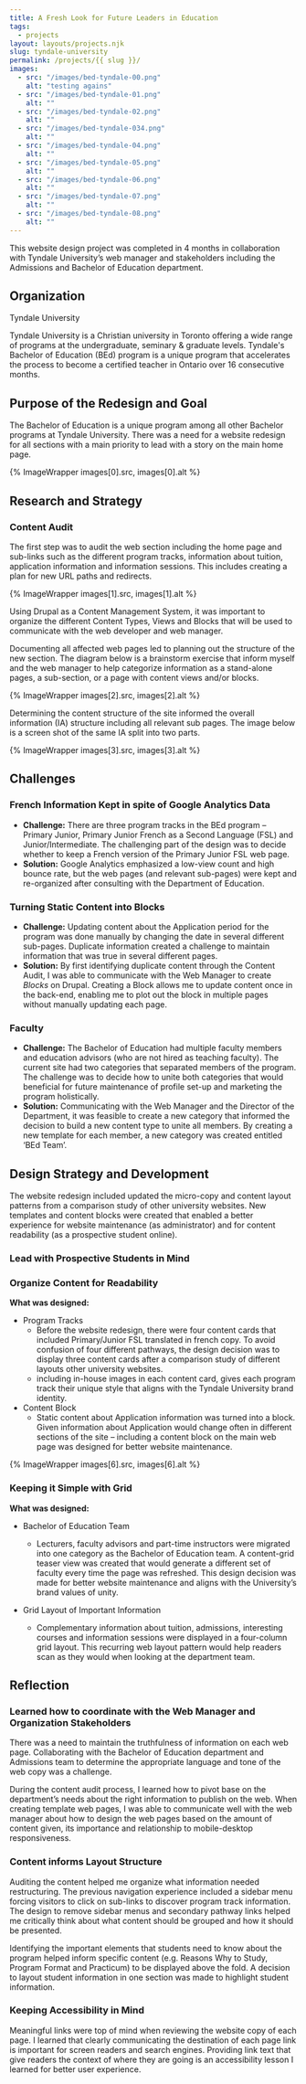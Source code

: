 ```yaml
---
title: A Fresh Look for Future Leaders in Education
tags:
  - projects
layout: layouts/projects.njk
slug: tyndale-university
permalink: /projects/{{ slug }}/
images:
  - src: "/images/bed-tyndale-00.png"
    alt: "testing agains"
  - src: "/images/bed-tyndale-01.png"
    alt: ""
  - src: "/images/bed-tyndale-02.png"
    alt: ""
  - src: "/images/bed-tyndale-034.png"
    alt: ""
  - src: "/images/bed-tyndale-04.png"
    alt: ""
  - src: "/images/bed-tyndale-05.png"
    alt: ""
  - src: "/images/bed-tyndale-06.png"
    alt: ""
  - src: "/images/bed-tyndale-07.png"
    alt: ""
  - src: "/images/bed-tyndale-08.png"
    alt: ""
---
```


This website design project was completed in 4 months in collaboration with Tyndale University’s web manager and stakeholders including the Admissions and Bachelor of Education department.

## Organization
Tyndale University

Tyndale University is a Christian university in Toronto offering a wide range of programs at the undergraduate, seminary & graduate levels. Tyndale's Bachelor of Education (BEd) program is a unique program that accelerates the process to become a certified teacher in Ontario over 16 consecutive months.

## Purpose of the Redesign and Goal
The Bachelor of Education is a unique program among all other Bachelor programs at Tyndale University. There was a need for a website redesign for all sections with a main priority to lead with a story on the main home page.

{% ImageWrapper images[0].src, images[0].alt %}

## Research and Strategy
### Content Audit
The first step was to audit the web section including the home page and sub-links such as the different program tracks, information about tuition, application information and information sessions. This includes creating a plan for new URL paths and redirects.

{% ImageWrapper images[1].src, images[1].alt %}

Using Drupal as a Content Management System, it was important to organize the different Content Types, Views and Blocks that will be used to communicate with the web developer and web manager.

Documenting all affected web pages led to planning out the structure of the new section. The diagram below is a brainstorm exercise that inform myself and the web manager to help categorize information as a stand-alone pages, a sub-section, or a page with content views and/or blocks. 

{% ImageWrapper images[2].src, images[2].alt %}

Determining the content structure of the site informed the overall information (IA) structure including all relevant sub pages. The image below is a screen shot of the same IA split into two parts.  

{% ImageWrapper images[3].src, images[3].alt %}

## Challenges

### French Information Kept in spite of Google Analytics Data

- **Challenge:** There are three program tracks in the BEd program – Primary Junior, Primary Junior French as a Second Language (FSL) and Junior/Intermediate. The challenging part of the design was to decide whether to keep a French version of the Primary Junior FSL web page. 
- **Solution:** Google Analytics emphasized a low-view count and high bounce rate, but the web pages (and relevant sub-pages) were kept and re-organized after consulting with the Department of Education.

### Turning Static Content into Blocks

- **Challenge:** Updating content about the Application period for the program was done manually by changing the date in several different sub-pages. Duplicate information created a challenge to maintain information that was true in several different pages. 
- **Solution:** By first identifying duplicate content through the Content Audit, I was able to communicate with the Web Manager to create *Blocks* on Drupal. Creating a Block allows me to update content once in the back-end, enabling me to plot out the block in multiple pages without manually updating each page.

### Faculty

- **Challenge:** The Bachelor of Education had multiple faculty members and education advisors (who are not hired as teaching faculty). The current site had two categories that separated members of the program. The challenge was to decide how to unite both categories that would beneficial for future maintenance of profile set-up and marketing the program holistically.
- **Solution:** Communicating with the Web Manager and the Director of the Department, it was feasible to create a new category that informed the decision to build a new content type to unite all members. By creating a new template for each member, a new category was created entitled ‘BEd Team’.

## Design Strategy and Development
The website redesign included updated the micro-copy and content layout patterns from a comparison study of other university websites. New templates and content blocks were created that enabled a better experience for website maintenance (as administrator) and for content readability (as a prospective student online). 

### Lead with Prospective Students in Mind

### Organize Content for Readability 

**What was designed:**

+ Program Tracks
  - Before the website redesign, there were four content cards that included Primary/Junior FSL translated in french copy. To avoid confusion of four different pathways, the design decision was to display three content cards after a comparison study of different layouts other university websites. 
  - including in-house images in each content card, gives each program track their unique style that aligns with the Tyndale University brand identity.
+ Content Block
  - Static content about Application information was turned into a block. Given information about Application would change often in different sections of the site – including a content block on the main web page was designed for better website maintenance.

{% ImageWrapper images[6].src, images[6].alt %}

### Keeping it Simple with Grid
**What was designed:**
+ Bachelor of Education Team
  - Lecturers, faculty advisors and part-time instructors were migrated into one category as the Bachelor of Education team. A content-grid teaser view was created that would generate a different set of faculty every time the page was refreshed. This design decision was made for better website maintenance and aligns with the University’s brand values of unity. 

+ Grid Layout of Important Information
  - Complementary information about tuition, admissions, interesting courses and information sessions were displayed in a four-column grid layout. This recurring web layout pattern would help readers scan as they would when looking at the department team.

## Reflection
### Learned how to coordinate with the Web Manager and Organization Stakeholders
There was a need to maintain the truthfulness of information on each web page. Collaborating with the Bachelor of Education department and Admissions team to determine the appropriate language and tone of the web copy was a challenge. 

During the content audit process, I learned how to pivot base on the department’s needs about the right information to publish on the web. When creating template web pages, I was able to communicate well with the web manager about how to design the web pages based on the amount of content given, its importance and relationship to mobile-desktop responsiveness.

### Content informs Layout Structure
Auditing the content helped me organize what information needed restructuring. The previous navigation experience included a sidebar menu forcing visitors to click on sub-links to discover program track information. The design to remove sidebar menus and secondary pathway links helped me critically think about what content should be grouped and how it should be presented. 

Identifying the important elements that students need to know about the program helped inform specific content (e.g. Reasons Why to Study, Program Format and Practicum) to be displayed above the fold. A decision to layout student information in one section was made to highlight student information.

### Keeping Accessibility in Mind
Meaningful links were top of mind when reviewing the website copy of each page. I learned that clearly communicating the destination of each page link is important for screen readers and search engines. Providing link text that give readers the context of where they are going is an accessibility lesson I learned for better user experience.
